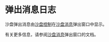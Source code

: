 # 弹出消息日志

沙盘弹出消息由[沙盘控制](SandboxieControl.md)在[沙盘消息](MessagesFromSandboxie.md)弹出窗口中显示。

有关更多信息，请参阅[沙盘消息](MessagesFromSandboxie.md)弹出窗口的文档。